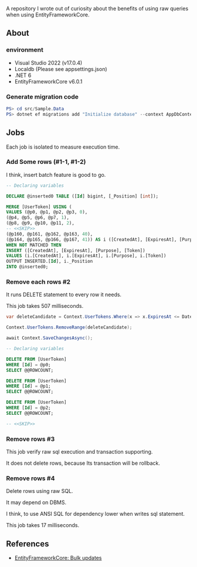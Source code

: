 A repository I wrote out of curiosity about the benefits of using raw queries when using EntityFrameworkCore.

## About

### environment

* Visual Studio 2022 (v17.0.4)
* Localdb (Please see appsettings.json)
* .NET 6
* EntityFrameworkCore v6.0.1


### Generate migration code

```powershell
PS> cd src/Sample.Data
PS> dotnet ef migrations add "Initialize database" --context AppDbContext --startup-project ../Sample.App --project ../Sample.Data.SqlServer --json
```
## Jobs

Each job is isolated to measure execution time.

### Add Some rows (#1-1, #1-2)

I think, insert batch feature is good to go.

```sql
-- Declaring variables 

DECLARE @inserted0 TABLE ([Id] bigint, [_Position] [int]);

MERGE [UserToken] USING (
VALUES (@p0, @p1, @p2, @p3, 0),
(@p4, @p5, @p6, @p7, 1),
(@p8, @p9, @p10, @p11, 2),
-- <<SKIP>>
(@p160, @p161, @p162, @p163, 40),
(@p164, @p165, @p166, @p167, 41)) AS i ([CreatedAt], [ExpiresAt], [Purpose], [Token], _Position) ON 1=0
WHEN NOT MATCHED THEN
INSERT ([CreatedAt], [ExpiresAt], [Purpose], [Token])
VALUES (i.[CreatedAt], i.[ExpiresAt], i.[Purpose], i.[Token])
OUTPUT INSERTED.[Id], i._Position
INTO @inserted0;
```

### Remove each rows #2

It runs DELETE statement to every row it needs.

This job takes 507 milliseconds.

```csharp
var deleteCandidate = Context.UserTokens.Where(x => x.ExpiresAt <= DateTime.UtcNow);

Context.UserTokens.RemoveRange(deleteCandidate);

await Context.SaveChangesAsync();
```

```sql
-- Declaring variables 

DELETE FROM [UserToken]
WHERE [Id] = @p0;
SELECT @@ROWCOUNT;

DELETE FROM [UserToken]
WHERE [Id] = @p1;
SELECT @@ROWCOUNT;

DELETE FROM [UserToken]
WHERE [Id] = @p2;
SELECT @@ROWCOUNT;

-- <<SKIP>>
```


### Remove rows #3

This job verify raw sql execution and transaction supporting.

It does not delete rows, because Its transaction will be rollback.

### Remove rows #4

Delete rows using raw SQL.

It may depend on DBMS.

I think, to use ANSI SQL for dependency lower when writes sql statement.

This job takes 17 milliseconds.


## References

* [EntityFrameworkCore: Bulk updates](https://docs.microsoft.com/en-us/ef/core/performance/efficient-updating#bulk-updates)